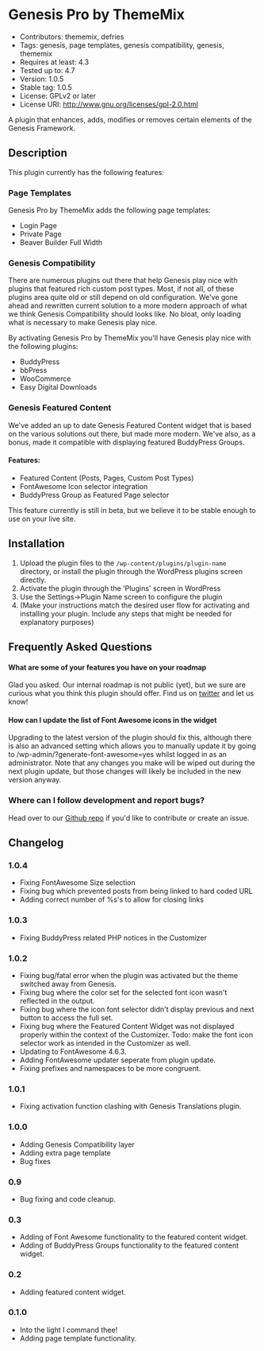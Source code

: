 # Genesis Pro by ThemeMix

* Contributors: thememix, defries
* Tags: genesis, page templates, genesis compatibility, genesis, thememix
* Requires at least: 4.3
* Tested up to: 4.7
* Version: 1.0.5
* Stable tag: 1.0.5
* License: GPLv2 or later
* License URI: http://www.gnu.org/licenses/gpl-2.0.html

A plugin that enhances, adds, modifies or removes certain elements of the Genesis Framework.

## Description

This plugin currently has the following features:

### Page Templates

Genesis Pro by ThemeMix adds the following page templates:

* Login Page
* Private Page
* Beaver Builder Full Width

### Genesis Compatibility

There are numerous plugins out there that help Genesis play nice with plugins that featured rich custom post types. Most, if not all, of these plugins area quite old or still depend on old configuration. We've gone ahead and rewritten current solution to a more modern approach of what we think Genesis Compatibility should looks like. No bloat, only loading what is necessary to make Genesis play nice.

By activating Genesis Pro by ThemeMix you'll have Genesis play nice with the following plugins:

* BuddyPress
* bbPress
* WooCommerce
* Easy Digital Downloads

### Genesis Featured Content

We've added an up to date Genesis Featured Content widget that is based on the various solutions out there, but made more modern. We've also, as a bonus, made it compatible with displaying featured BuddyPress Groups.

#### Features:

* Featured Content (Posts, Pages, Custom Post Types)
* FontAwesome Icon selector integration
* BuddyPress Group as Featured Page selector

This feature currently is still in beta, but we believe it to be stable enough to use on your live site.

## Installation

1. Upload the plugin files to the `/wp-content/plugins/plugin-name` directory, or install the plugin through the WordPress plugins screen directly.
2. Activate the plugin through the 'Plugins' screen in WordPress
3. Use the Settings->Plugin Name screen to configure the plugin
4. (Make your instructions match the desired user flow for activating and installing your plugin. Include any steps that might be needed for explanatory purposes)

## Frequently Asked Questions

#### What are some of your features you have on your roadmap

Glad you asked. Our internal roadmap is not public (yet), but we sure are curious what you think this plugin should offer. Find us on [twitter](https://twitter.com/thememix/) and let us know!

#### How can I update the list of Font Awesome icons in the widget

Upgrading to the latest version of the plugin should fix this, although there is also an advanced setting which allows you to manually update it by going to /wp-admin/?generate-font-awesome=yes whilst logged in as an administrator. Note that any changes you make will be wiped out during the next plugin update, but those changes will likely be included in the new version anyway.

### Where can I follow development and report bugs?

Head over to our [Github repo](https://github.com/thememix/thememix-pro-genesis) if you'd like to contribute or create an issue.

## Changelog

### 1.0.4 
* Fixing FontAwesome Size selection
* Fixing bug which prevented posts from being linked to hard coded URL
* Adding correct number of %s's to allow for closing links 

### 1.0.3
* Fixing BuddyPress related PHP notices in the Customizer

### 1.0.2

* Fixing bug/fatal error when the plugin was activated but the theme switched away from Genesis.
* Fixing bug where the color set for the selected font icon wasn't reflected in the output.
* Fixing bug where the icon font selector didn't display previous and next button to access the full set.
* Fixing bug where the Featured Content Widget was not displayed properly within the context of the Customizer. Todo: make the font icon selector work as intended in the Customizer as well.
* Updating to FontAwesome  4.6.3.
* Adding FontAwesome updater seperate from plugin update.
* Fixing prefixes and namespaces to be more congruent.

### 1.0.1

* Fixing activation function clashing with Genesis Translations plugin.

### 1.0.0

* Adding Genesis Compatibility layer
* Adding extra page template
* Bug fixes


### 0.9

* Bug fixing and code cleanup.

### 0.3

* Adding of Font Awesome functionality to the featured content widget.
* Adding of BuddyPress Groups functionality to the featured content widget.

### 0.2

* Adding featured content widget.

### 0.1.0

* Into the light I command thee!
* Adding page template functionality.